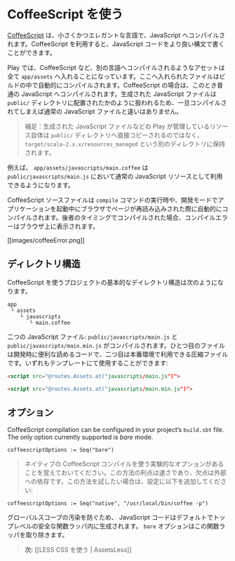 <!--
# Using CoffeeScript
-->
# CoffeeScript を使う

<!--
[CoffeeScript](http://jashkenas.github.com/coffee-script/) is a small and elegant language that compiles into JavaScript. It provides a nicer syntax for writing JavaScript code.
-->
[CoffeeScript](http://jashkenas.github.com/coffee-script/) は、小さくかつエレガントな言語で、JavaScript へコンパイルされます。CoffeeScript を利用すると、JavaScript コードをより良い構文で書くことができます。

<!--
Compiled assets in Play must be defined in the `app/assets` directory. They are handled by the build process, and CoffeeScript sources are compiled into standard JavaScript files. The generated JavaScript files are distributed as standard resources into the same `public/` folder as other unmanaged assets, meaning that there is no difference in the way you use them once compiled.
-->
Play では、CoffeeScript など、別の言語へコンパイルされるようなアセットは全て `app/assets` へ入れることになっています。ここへ入れられたファイルはビルドの中で自動的にコンパイルされます。CoffeeScript の場合は、このとき普通の JavaScript へコンパイルされます。生成された JavaScript ファイルは `public/` ディレクトリに配置されたかのように扱われるため、一旦コンパイルされてしまえば通常の JavaScript ファイルと違いはありません。

<!--
> Note that managed resources are not copied directly into your application’s `public` folder, but maintained in a separate folder in `target/scala-2.x.x/resources_managed`.
-->
> 補足：生成された JavaScript ファイルなどの Play が管理しているリソース自体は `public/` ディレクトリへ直接コピーされるのではなく、 `target/scala-2.x.x/resources_managed` という別のディレクトリに保持されます。

<!--
For example a CoffeeScript source file `app/assets/javascripts/main.coffee` will be available as a standard JavaScript resource, at `public/javascripts/main.js`.
-->
例えば、 `app/assets/javascripts/main.coffee` は `public/javascripts/main.js` において通常の JavaScript リソースとして利用できるようになります。

<!--
CoffeeScript sources are compiled automatically during a `compile` command, or when you refresh any page in your browser while you are running in development mode. Any compilation errors will be displayed in your browser:
-->
CoffeeScript ソースファイルは `compile` コマンドの実行時や、開発モードでアプリケーションを起動中にブラウザでページが再読み込みされた際に自動的にコンパイルされます。後者のタイミングでコンパイルされた場合、コンパイルエラーはブラウザ上に表示されます。

[[images/coffeeError.png]]

<!--
## Layout
-->
## ディレクトリ構造

<!--
Here is an example layout for using CoffeeScript in your projects:
-->
CoffeeScript を使うプロジェクトの基本的なデイレクトリ構造は次のようになります。

```
app
 └ assets
    └ javascripts
       └ main.coffee   
```

<!--
Two JavaScript files will be compiled: `public/javascripts/main.js` and `public/javascripts/main.min.js`. The first one is a readable file useful in development, and the second one a minified file that you can use in production. You can use either one in your template:
-->
二つの JavaScript ファイル: `public/javascripts/main.js` と `public/javascripts/main.min.js` がコンパイルされます。ひとつ目のファイルは開発時に便利な読めるコードで、二つ目は本番環境で利用できる圧縮ファイルです。いずれもテンプレートにて使用することができます:

```html
<script src="@routes.Assets.at("javascripts/main.js")">
```

```html
<script src="@routes.Assets.at("javascripts/main.min.js")">
```

<!--
## Options
-->
## オプション

CoffeeScript compilation can be configured in your project’s `build.sbt` file.  The only option currently supported is *bare* mode.

```
coffeescriptOptions := Seq("bare")
```
<!--
> Note there is a new experimental option which lets you use the native coffee script compiler. The benefit is that it's way faster, the disadvantage is that it's an external dependency. If you want to try this, add this to your settings:
-->
> ネイティブの CoffeeScript コンパイルを使う実験的なオプションがあることを覚えておいてください。この方法の利点は速さであり、欠点は外部への依存です。この方法を試したい場合は、設定に以下を追加してください:

```
coffeescriptOptions := Seq("native", "/usr/local/bin/coffee -p")
```


<!--
By default, the JavaScript code is generated inside a top-level function safety wrapper, preventing it from polluting the global scope. The `bare` option removes this function wrapper.
-->
グローバルスコープの汚染を防ぐため、 JavaScript コードはデフォルトでトップレベルの安全な関数ラッパ内に生成されます。 `bare` オプションはこの関数ラッパを取り除きます。

<!--
> **Next:** [[Using LESS CSS | AssetsLess]]
-->
> **次:** [[LESS CSS を使う | AssetsLess]]
